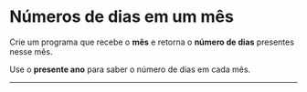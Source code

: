 # Números de dias em um mês

Crie um programa que recebe o **mês** e retorna o **número de dias** presentes nesse mês.

Use o **presente ano** para saber o número de dias em cada mês.

___